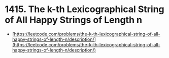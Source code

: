 # 1415. The k-th Lexicographical String of All Happy Strings of Length n

- [https://leetcode.com/problems/the-k-th-lexicographical-string-of-all-happy-strings-of-length-n/description/](https://leetcode.com/problems/the-k-th-lexicographical-string-of-all-happy-strings-of-length-n/description/)
